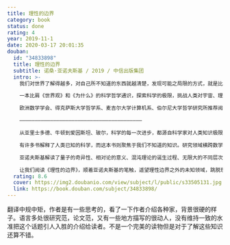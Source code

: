 ```yaml
---
title: 理性的边界
category: book
status: done
rating: 4
year: 2019-11-1
date: 2020-03-17 20:01:35
douban:
  id: "34833898"
  title: 理性的边界
  subtitle: 诺桑·亚诺夫斯基 / 2019 / 中信出版集团
  intro: >-
    我们对世界了解得越多，对自己所不知道的东西就越清楚，发现可能之局限的方式，就是比可能走得更远！

    一本比肩《世界观》和《为什么》的科学哲学通识，探索科学的极限，挑战人类对宇宙、理性和自我的根深蒂固的信念。

    欧洲数学学会、得克萨斯大学哲学系、麦吉尔大学计算机系、伯尔尼大学哲学研究所推荐阅读！

    ————————————————————————————————————————

    从亚里士多德、牛顿到爱因斯坦、玻尔，科学的每一次进步，都源自科学家对人类知识极限的不断探索，对客观、理性和自我的深刻问题的一次次挑战。

    有许多书解释了人类已知的科学，而这本书则聚焦于我们不知道的知识。研究领域横跨数学、物理学和计算机科学的美国科学家诺桑·亚诺夫斯基，希望通过探索未知，指出人类知识边界，并找到突破极限的方法。

    亚诺夫斯基解读了量子的奇异性、相对论的意义、混沌理论的诞生过程、无限大的不同层次、无法用正常方法解决的数学问题、正确但无法证明的事实，为我们展示了知识的极限，并找到了制约人类认知的核心原因——隐藏在思想、逻辑和语言中的矛盾性。亚诺夫斯基认为，总结这些矛盾的共性，就能更好地理解理性的结构，找到突破知识极限的方法。

    让我们阅读《理性的边界》，顺着亚诺夫斯基的笔触，遥望理性边界之外的未知领域，跳脱现有的科学体系，重新思考世界，认识自身，理解人类思维与世界的复杂关系。
  rating: 8.6
  cover: https://img2.doubanio.com/view/subject/l/public/s33505131.jpg
  link: https://book.douban.com/subject/34833898/
---
```


翻译中规中矩，作者是有一些思考的，看了一下作者介绍各种家，背景很硬的样子。语言多处很研究范，论文范，又有一些地方描写的很动人，没有维持一致的水准把这个话题引人入胜的介绍给读者。不是一个完美的读物但是对于了解这些知识还算不错。
